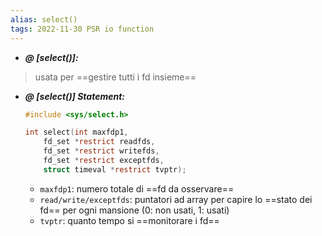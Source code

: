 ```yaml
---
alias: select()
tags: 2022-11-30 PSR io function
---
```


- ***@ [select()]:***
> usata per ==gestire tutti i fd insieme==
<!--ID: 1670236970227-->


- ***@ [select()] Statement:***
	
	```c
	#include <sys/select.h>

	int select(int maxfdp1,
		fd_set *restrict readfds,
		fd_set *restrict writefds,
		fd_set *restrict exceptfds,
		struct timeval *restrict tvptr);
	```
	- `maxfdp1`: numero totale di ==fd da osservare==
	- `read/write/exceptfds`: puntatori ad array per capire lo ==stato dei fd== per ogni mansione (0: non usati, 1: usati)
	- `tvptr`: quanto tempo si ==monitorare i fd==
<!--ID: 1670236970231-->
